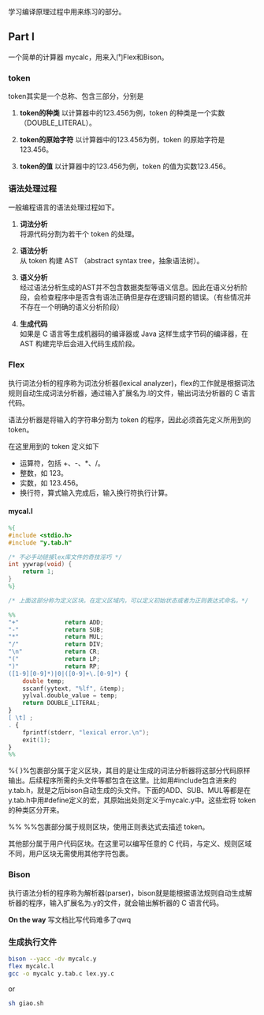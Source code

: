 学习编译原理过程中用来练习的部分。

## Part Ⅰ
一个简单的计算器 mycalc，用来入门Flex和Bison。

### token 
token其实是一个总称、包含三部分，分别是
1. **token的种类**
以计算器中的123.456为例，token 的种类是一个实数（DOUBLE_LITERAL）。

2. **token的原始字符**
以计算器中的123.456为例，token 的原始字符是123.456。

3. **token的值**
以计算器中的123.456为例，token 的值为实数123.456。



### 语法处理过程
一般编程语言的语法处理过程如下。

1. **词法分析**  
将源代码分割为若干个 token 的处理。

2. **语法分析**  
从 token 构建 AST （abstract syntax tree，抽象语法树）。

3. **语义分析**  
经过语法分析生成的AST并不包含数据类型等语义信息。因此在语义分析阶段，会检查程序中是否含有语法正确但是存在逻辑问题的错误。（有些情况并不存在一个明确的语义分析阶段）

4. **生成代码**  
如果是 C 语言等生成机器码的编译器或 Java 这样生成字节码的编译器，在 AST 构建完毕后会进入代码生成阶段。


### Flex 
执行词法分析的程序称为词法分析器(lexical analyzer)，flex的工作就是根据词法规则自动生成词法分析器，通过输入扩展名为.l的文件，输出词法分析器的 C 语言代码。

语法分析器是将输入的字符串分割为 token 的程序，因此必须首先定义所用到的 token。

在这里用到的 token 定义如下

- 运算符，包括 +、-、*、/。
- 整数，如 123。
- 实数，如 123.456。
- 换行符，算式输入完成后，输入换行符执行计算。

#### mycal.l
```Lex
%{
#include <stdio.h>
#include "y.tab.h"

/* 不必手动链接lex库文件的奇技淫巧 */
int yywrap(void) {
    return 1;
}
%}

/* 上面这部分称为定义区块。在定义区域内，可以定义初始状态或者为正则表达式命名。*/

%%
"+"             return ADD;
"-"             return SUB;
"*"             return MUL;
"/"             return DIV;
"\n"            return CR;
"("             return LP;
")"             return RP;
([1-9][0-9]*)|0|([0-9]+\.[0-9]*) {
    double temp;
    sscanf(yytext, "%lf", &temp);
    yylval.double_value = temp;
    return DOUBLE_LITERAL;
}
[ \t] ;
. {
    fprintf(stderr, "lexical error.\n");
    exit(1);
}
%%

```
%{ }%包裹部分属于定义区块，其目的是让生成的词法分析器将这部分代码原样输出。后续程序所需的头文件等都包含在这里。比如用#include包含进来的y.tab.h，就是之后bison自动生成的头文件。下面的ADD、SUB、MUL等都是在y.tab.h中用#define定义的宏，其原始出处则定义于mycalc.y中。这些宏将 token 的种类区分开来。 

%% %%包裹部分属于规则区块，使用正则表达式去描述 token。

其他部分属于用户代码区块。在这里可以编写任意的 C 代码，与定义、规则区域不同，用户区块无需使用其他字符包裹。


### Bison
执行语法分析的程序称为解析器(parser)，bison就是能根据语法规则自动生成解析器的程序，输入扩展名为.y的文件，就会输出解析器的 C 语言代码。

**On the way**
写文档比写代码难多了qwq


### 生成执行文件
```bash
bison --yacc -dv mycalc.y
flex mycalc.l
gcc -o mycalc y.tab.c lex.yy.c
```
or
```bash
sh giao.sh
```

